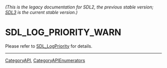 ###### (This is the legacy documentation for SDL2, the previous stable version; [SDL3](https://wiki.libsdl.org/SDL3/) is the current stable version.)
# SDL_LOG_PRIORITY_WARN

Please refer to [SDL_LogPriority](SDL_LogPriority) for details.

----
[CategoryAPI](CategoryAPI), [CategoryAPIEnumerators](CategoryAPIEnumerators)

